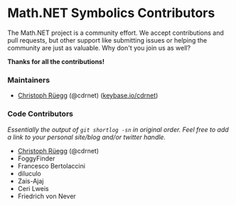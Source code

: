 Math.NET Symbolics Contributors
===============================

The Math.NET project is a community effort. We accept contributions and pull requests, but other support like submitting issues or helping the community are just as valuable. Why don't you join us as well?

**Thanks for all the contributions!**

### Maintainers

- [Christoph Rüegg](https://christoph.ruegg.name/) (@cdrnet) ([keybase.io/cdrnet](https://keybase.io/cdrnet))

### Code Contributors

*Essentially the output of `git shortlog -sn` in original order.
Feel free to add a link to your personal site/blog and/or twitter handle.*

- [Christoph Rüegg](https://christoph.ruegg.name/) (@cdrnet)
- FoggyFinder
- Francesco Bertolaccini
- diluculo
- Zais-Ajaj
- Ceri Lweis
- Friedrich von Never
